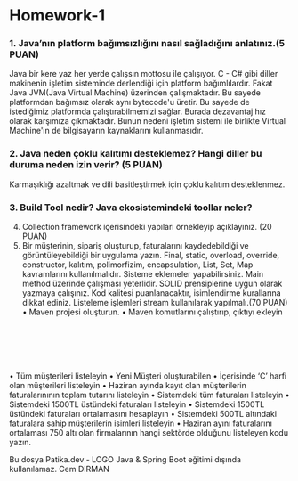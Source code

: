 # Homework-1

### 1. Java’nın platform bağımsızlığını nasıl sağladığını anlatınız.(5 PUAN)

Java bir kere yaz her yerde çalışsın mottosu ile çalışıyor. C - C# gibi diller makinenin işletim 
sisteminde derlendiği için platform bağımlılardır.  Fakat Java JVM(Java Virtual Machine) üzerinden çalışmaktadır. 
Bu sayede platformdan bağımsız olarak aynı bytecode'u üretir. Bu sayede de istediğimiz platformda 
çalıştırabilmemizi sağlar. Burada dezavantaj hız olarak karşımıza çıkmaktadır. Bunun nedeni işletim 
sistemi ile birlikte Virtual Machine'in de bilgisayarın kaynaklarını kullanmasıdır.


### 2. Java neden çoklu kalıtımı desteklemez? Hangi diller bu duruma neden izin verir? (5 PUAN)
Karmaşıklığı azaltmak ve dili basitleştirmek için çoklu kalıtım desteklenmez. 

### 3. Build Tool nedir? Java ekosistemindeki toollar neler?
4. Collection framework içerisindeki
yapıları örnekleyip açıklayınız. (20 PUAN)
5. Bir müşterinin, sipariş oluşturup, faturalarını kaydedebildiği ve görüntüleyebildiği bir uygulama
yazın. Final, static, overload, override, constructor, kalıtım, polimorfizim, encapsulation, List, Set,
Map kavramlarını kullanılmalıdır. Sisteme eklemeler yapabilirsiniz. Main method üzerinde
çalışması yeterlidir. SOLID prensiplerine uygun olarak yazmaya çalışınız. Kod kalitesi
puanlanacaktır, isimlendirme kurallarına dikkat ediniz. Listeleme işlemleri stream kullanılarak
yapılmalı.(70 PUAN)
• Maven projesi oluşturun.
• Maven komutlarını çalıştırıp, çıktıyı ekleyin
````
````
````
````
````
````
````
````
````
````
````
````
• Tüm müşterileri listeleyin
• Yeni Müşteri oluşturabilen
• İçerisinde ‘C’ harfi olan müşterileri listeleyin
• Haziran ayında kayıt olan müşterilerin faturalarınının toplam tutarını listeleyin
• Sistemdeki tüm faturaları listeleyin
• Sistemdeki 1500TL üstündeki faturaları listeleyin
• Sistemdeki 1500TL üstündeki faturaları ortalamasını hesaplayın
• Sistemdeki 500TL altındaki faturalara sahip müşterilerin isimleri listeleyin
• Haziran ayını faturalarını ortalaması 750 altı olan firmalarının hangi sektörde olduğunu listeleyen
kodu yazın.

Bu dosya Patika.dev - LOGO Java & Spring Boot eğitimi dışında kullanılamaz.
Cem DIRMAN
